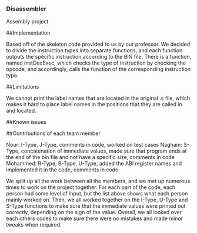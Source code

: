 ### Disassembler
Assembly project

##Implementation

  Based off of the skeleton code provided to us by our professor. 
  We decided to divide the instruction types into separate functions, and each function outputs the specific instruction according to the BIN file. There is a function, named instDecExec, which checks the type of instruction by checking the opcode, and accordingly, calls the function of the corresponding instruction type.

##Limitations

  We cannot print the label names that are located in the original .s file, which makes it hard to place label names in the positions that they are called in and located.

##Known issues


##Contributions of each team member

  Nour: I-Type, J-Type, comments in code, worked on test cases
  Nagham: S-Type, concatenation of immediate values, made sure that program ends at the end of the bin file and not have a specific size, comments in code
  Mohammed: R-Type, B-Type, U-Type, added the ABI register names and implemented it in the code, comments in code

  We split up all the work between all the members, and we met up numerous times to work on the project together. For each part of the code, each person had some level of input, but the list above shows what each person mainly worked on. Then, we all worked together on the I-Type, U-Type and S-Type functions to make sure that the immediate values were printed out correctly, depending on the sign of the value. Overall, we all looked over each others codes to make sure there were no mistakes and made minor tweaks when required.
